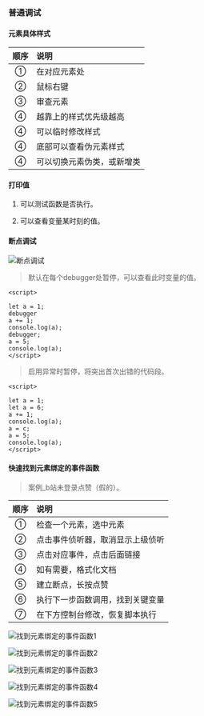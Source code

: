 ### 普通调试  

#### 元素具体样式

顺序 | 说明
:-: | :- 
① | 在对应元素处
② | 鼠标右键
③ | 审查元素  
④ | 越靠上的样式优先级越高
④ | 可以临时修改样式
④ | 底部可以查看伪元素样式  
④ | 可以切换元素伪类，或新增类  

#### 打印值  

1. 可以测试函数是否执行。  

2. 可以查看变量某时刻的值。  

#### 断点调试  

![断点调试](./img/断点调试)  

> 默认在每个debugger处暂停，可以查看此时变量的值。  
```
<script>    

let a = 1;
debugger
a += 1;
console.log(a);
debugger;
a = 5;
console.log(a);
</script> 
```

> 启用异常时暂停，将突出首次出错的代码段。  
```
<script>    

let a = 1;
let a = 6;
a += 1;
console.log(a);
a = c;
a = 5;
console.log(a);
</script>  
```


#### 快速找到元素绑定的事件函数    
> 案例_b站未登录点赞（假的）。

顺序 | 说明
:-: | :- 
① | 检查一个元素，选中元素
② | 点击事件侦听器，取消显示上级侦听
③ | 点击对应事件，点击后面链接  
④ | 如有需要，格式化文档
⑤ | 建立断点，长按点赞
⑥ | 执行下一步函数调用，找到关键变量  
⑦ | 在下方控制台修改，恢复脚本执行 

![找到元素绑定的事件函数1](./img/找到元素绑定的事件函数1)  

![找到元素绑定的事件函数2](./img/找到元素绑定的事件函数2)  

![找到元素绑定的事件函数3](./img/找到元素绑定的事件函数3)  

![找到元素绑定的事件函数4](./img/找到元素绑定的事件函数4)  

![找到元素绑定的事件函数5](./img/找到元素绑定的事件函数5)  














